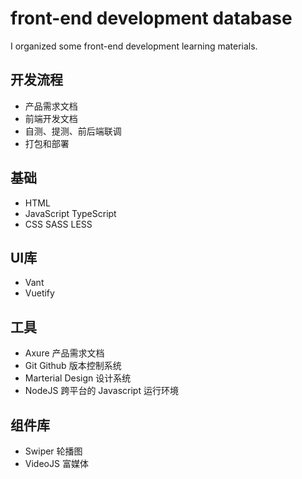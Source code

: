 # front-end development database

I organized some front-end development learning materials.

## 开发流程

- 产品需求文档
- 前端开发文档
- 自测、提测、前后端联调
- 打包和部署

## 基础

- HTML
- JavaScript TypeScript
- CSS SASS LESS

## UI库

- Vant
- Vuetify

## 工具

- Axure 产品需求文档
- Git Github 版本控制系统
- Marterial Design 设计系统
- NodeJS 跨平台的 Javascript 运行环境

## 组件库

- Swiper 轮播图
- VideoJS 富媒体
